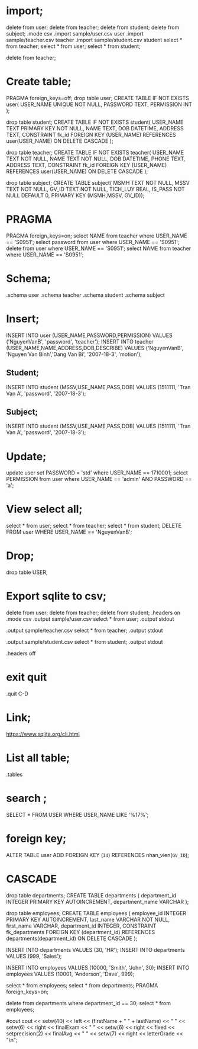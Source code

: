 # import;
delete from user;
delete from teacher;
delete from student;
delete from subject;
.mode csv
.import sample/user.csv user
.import sample/teacher.csv teacher
.import sample/student.csv student
select * from teacher;
select * from user;
select * from student;

delete from teacher;
# Create table;
PRAGMA foreign_keys=off;
drop table user;
CREATE TABLE IF NOT EXISTS user(
USER_NAME         UNIQUE NOT NULL,
PASSWORD          TEXT,
PERMISSION        INT
);

drop table student;
CREATE TABLE IF NOT EXISTS student(
USER_NAME         TEXT PRIMARY KEY   NOT NULL,
NAME              TEXT,
DOB               DATETIME,
ADDRESS           TEXT,
CONSTRAINT fk_id
    FOREIGN KEY (USER_NAME)
    REFERENCES user(USER_NAME)
    ON DELETE CASCADE
);

drop table teacher;
CREATE TABLE IF NOT EXISTS teacher(
USER_NAME         TEXT    NOT NULL,
NAME              TEXT    NOT NULL,
DOB               DATETIME,
PHONE             TEXT,
ADDRESS           TEXT,
CONSTRAINT fk_id
    FOREIGN KEY (USER_NAME)
    REFERENCES user(USER_NAME)
    ON DELETE CASCADE
);

drop table subject;
CREATE TABLE subject(
MSMH          TEXT NOT NULL,
MSSV          TEXT      NOT NULL,
GV_ID         TEXT      NOT NULL,
TICH_LUY      REAL,
IS_PASS       NOT NULL DEFAULT 0,
PRIMARY KEY (MSMH,MSSV, GV_ID));


# PRAGMA
PRAGMA foreign_keys=on;
select NAME from teacher where USER_NAME == 'S0951';
select password from user where USER_NAME == 'S0951';
delete from user where USER_NAME == 'S0951';
select NAME from teacher where USER_NAME == 'S0951';

# Schema;
.schema user
.schema teacher
.schema student
.schema subject
# Insert;
INSERT INTO user (USER_NAME,PASSWORD,PERMISSION) 
VALUES ('NguyenVanB', 'password', 'teacher');
INSERT INTO teacher (USER_NAME,NAME,ADDRESS,DOB,DESCRIBE) 
VALUES ('NguyenVanB', 'Nguyen Van Binh','Dang Van Bi', '2007-18-3', 'motion');
## Student;
INSERT INTO student (MSSV,USE_NAME,PASS,DOB) 
VALUES (1511111, 'Tran Van A', 'password', '2007-18-3');
## Subject;
INSERT INTO student (MSSV,USE_NAME,PASS,DOB) 
VALUES (1511111, 'Tran Van A', 'password', '2007-18-3');

# Update;
update user set PASSWORD = 'std' where USER_NAME == 1710001;
select PERMISSION from user where USER_NAME == 'admin' AND PASSWORD == 'a';
# View select all;
select * from user;
select * from teacher;
select * from student;
DELETE FROM user WHERE USER_NAME == 'NguyenVanB';
# Drop;
drop table USER;
# Export sqlite to csv;
delete from user;
delete from teacher;
delete from student;
.headers on
.mode csv
.output sample/user.csv 
select * from user;
.output stdout

.output sample/teacher.csv 
select * from teacher;
.output stdout

.output sample/student.csv 
select * from student;
.output stdout

.headers off
# exit quit
.quit
C-D

# Link;
https://www.sqlite.org/cli.html
# List all table;
.tables
# search ;
SELECT * FROM USER WHERE USER_NAME LIKE '%17%';
# foreign key;
ALTER TABLE user ADD FOREIGN KEY (`Id`) REFERENCES nhan_vien(`GV_ID`);

# CASCADE
drop table departments;
CREATE TABLE departments
( department_id INTEGER PRIMARY KEY AUTOINCREMENT,
  department_name VARCHAR
);

drop table employees;
CREATE TABLE employees
( employee_id INTEGER PRIMARY KEY AUTOINCREMENT,
  last_name VARCHAR NOT NULL,
  first_name VARCHAR,
  department_id INTEGER,
  CONSTRAINT fk_departments
    FOREIGN KEY (department_id)
    REFERENCES departments(department_id)
    ON DELETE CASCADE
);

INSERT INTO departments VALUES (30, 'HR');
INSERT INTO departments VALUES (999, 'Sales');

INSERT INTO employees VALUES (10000, 'Smith', 'John', 30);
INSERT INTO employees VALUES (10001, 'Anderson', 'Dave', 999);

select * from employees;
select * from departments;
PRAGMA foreign_keys=on;

delete from departments where department_id == 30;
select * from employees;

#cout
      cout << setw(40) << left  << (firstName + " " + lastName) << " "
           << setw(6)  << right << finalExam << " "
           << setw(6)  << right << fixed << setprecision(2) << finalAvg << " "
           << setw(7)  << right << letterGrade << "\n";
